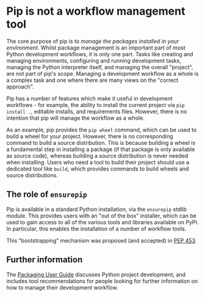 # Pip is not a workflow management tool

The core purpose of pip is to *manage the packages installed in your
environment*. Whilst package management is an important part of most Python
development workflows, it is only one part. Tasks like creating and managing
environments, configuring and running development tasks, managing the Python
interpreter itself, and managing the overall "project", are not part of pip's
scope. Managing a development workflow as a whole is a complex task and one
where there are many views on the "correct approach".

Pip has a number of features which make it useful in development workflows - for
example, the ability to install the current project via `pip install .`,
editable installs, and requirements files. However, there is no intention that
pip will manage the workflow as a whole.

As an example, pip provides the `pip wheel` command, which can be used to build
a wheel for your project. However, there is no corresponding command to build a
source distribution. This is because building a wheel is a fundamental step in
installing a package (if that package is only available as source code), whereas
building a source distribution is never needed when installing. Users who need a
tool to build their project should use a dedicated tool like `build`, which
provides commands to build wheels and source distributions.


## The role of `ensurepip`

Pip is available in a standard Python installation, via the `ensurepip` stdlib
module. This provides users with an "out of the box" installer, which can be
used to gain access to all of the various tools and libraries available on PyPI.
In particular, this enables the installation of a number of workflow tools.

This "bootstrapping" mechanism was proposed (and accepted) in [PEP
453](https://peps.python.org/pep-0453/).


## Further information

The [Packaging User Guide](https://packaging.python.org) discusses Python
project development, and includes tool recommendations for people looking for
further information on how to manage their development workflow.
